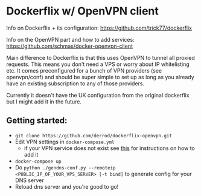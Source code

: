 Dockerflix w/ OpenVPN client
========

Info on Dockerflix + its configuration: https://github.com/trick77/dockerflix

Info on the OpenVPN part and how to add services: https://github.com/schmas/docker-openvpn-client

Main difference to Dockerflix is that this uses OpenVPN to tunnel all proxied requests. This means you don't need a VPS or worry about IP whitelisting etc. It comes preconfigured for a bunch of VPN providers (see openvpn/conf) and should be super simple to set up as long as you already have an existing subscription to any of those providers.

Currently it doesn't have the UK configuration from the original dockerflix but I might add it in the future.

## Getting started:
* `git clone https://github.com/derrod/dockerflix-openvpn.git`
* Edit VPN settings in `docker-compose.yml`
	* if your VPN service does not exist see [this](https://github.com/schmas/docker-openvpn-client#adding-new-providers) for instructions on how to add it
* `docker-compose up`
* Do `python ./gendns-conf.py --remoteip <PUBLIC_IP_OF_YOUR_VPS_SERVER> [-t bind]` to generate config for your DNS server
* Reload dns server and you're good to go!
